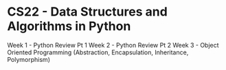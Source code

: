 # CS22 - Data Structures and Algorithms in Python

Week 1 - Python Review Pt 1
Week 2 - Python Review Pt 2
Week 3 - Object Oriented Programming (Abstraction, Encapsulation, Inheritance, Polymorphism)

